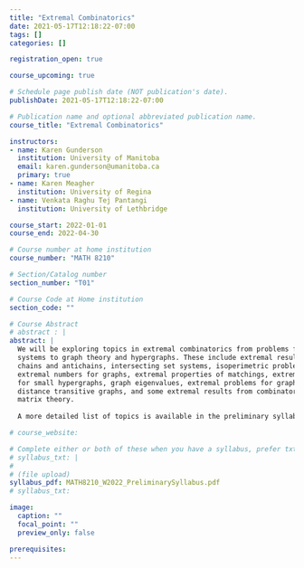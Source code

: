 ```yaml
---
title: "Extremal Combinatorics"
date: 2021-05-17T12:18:22-07:00
tags: []
categories: []

registration_open: true

course_upcoming: true

# Schedule page publish date (NOT publication's date).
publishDate: 2021-05-17T12:18:22-07:00

# Publication name and optional abbreviated publication name.
course_title: "Extremal Combinatorics"

instructors:
- name: Karen Gunderson
  institution: University of Manitoba
  email: karen.gunderson@umanitoba.ca
  primary: true
- name: Karen Meagher
  institution: University of Regina
- name: Venkata Raghu Tej Pantangi
  institution: University of Lethbridge

course_start: 2022-01-01
course_end: 2022-04-30

# Course number at home institution
course_number: "MATH 8210"

# Section/Catalog number
section_number: "T01"

# Course Code at Home institution
section_code: ""

# Course Abstract
# abstract : |
abstract: |
  We will be exploring topics in extremal combinatorics from problems for set
  systems to graph theory and hypergraphs. These include extremal results for
  chains and antichains, intersecting set systems, isoperimetric problems,
  extremal numbers for graphs, extremal properties of matchings, extremal numbers
  for small hypergraphs, graph eigenvalues, extremal problems for graph diameter,
  distance transitive graphs, and some extremal results from combinatorial
  matrix theory.
  
  A more detailed list of topics is available in the preliminary syllabus.

# course_website:

# Complete either or both of these when you have a syllabus, prefer txt!
# syllabus_txt: |
#
# (file upload)
syllabus_pdf: MATH8210_W2022_PreliminarySyllabus.pdf
# syllabus_txt:

image:
  caption: ""
  focal_point: ""
  preview_only: false

prerequisites:
---
```


